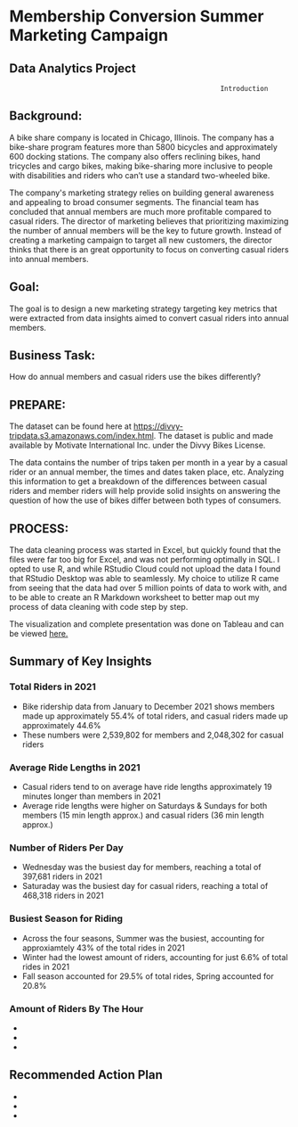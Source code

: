 # Membership Conversion Summer Marketing Campaign 
## Data Analytics Project


                                                         Introduction
                                                      



## **Background**: 
A bike share company is located in Chicago, Illinois. The company has a bike-share program features more than 5800 bicycles and approximately 600 docking stations. The company also offers reclining bikes, hand tricycles and cargo bikes, making bike-sharing more inclusive to people with disabilities and riders who can’t use a standard two-wheeled bike.

The company's marketing strategy relies on building general awareness and appealing to broad consumer segments. The financial team has concluded that annual members are much more profitable compared to casual riders. The director of marketing believes that prioritizing maximizing the number of annual members will be the key to future growth. Instead of creating a marketing campaign to target all new customers, the director thinks that there is an great opportunity to focus on converting casual riders into annual members.





## **Goal**: 
The goal is to design a new marketing strategy targeting key metrics that were extracted from data insights aimed to convert casual riders into annual members.


## **Business Task**: 
How do annual members and casual riders use the bikes differently?


## **PREPARE**:
The dataset can be found here at https://divvy-tripdata.s3.amazonaws.com/index.html. The dataset is public and made available by Motivate International Inc. under the Divvy Bikes License. 

The data contains the number of trips taken per month in a year by a casual rider or an annual member, the times and dates taken place, etc. Analyzing this information to get a breakdown of the differences between casual riders and member riders will help provide solid insights on answering the question of how the use of bikes differ between both types of consumers. 



## **PROCESS**:
The data cleaning process was started in Excel, but quickly found that the files were far too big for Excel, and was not performing optimally in SQL. I opted to use R, and while RStudio Cloud could not upload the data I found that RStudio Desktop was able to seamlessly. My choice to utilize R came from seeing that the data had over 5 million points of data to work with, and to be able to create an R Markdown worksheet to better map out my process of data cleaning with code step by step. 



The visualization and complete presentation was done on Tableau and can be viewed [here.](https://public.tableau.com/app/profile/visan2980/viz/DataAnalyticsProjectDashboard/Story1#1)

## Summary of Key Insights

### **Total Riders in 2021**
* Bike ridership data from January to December 2021 shows members made up approximately 55.4% of total riders, and casual riders made up approximately 44.6%
* These numbers were 2,539,802 for members and 2,048,302 for casual riders

### **Average Ride Lengths in 2021**
* Casual riders tend to on average have ride lengths approximately 19 minutes longer than members in 2021
* Average ride lengths were higher on Saturdays & Sundays for both members (15 min length approx.) and casual riders (36 min length approx.)

### **Number of Riders Per Day**
* Wednesday was the busiest day for members, reaching a total of 397,681 riders in 2021
* Saturaday was the busiest day for casual riders, reaching a total of 468,318 riders in 2021

### **Busiest Season for Riding**
* Across the four seasons, Summer was the busiest, accounting for approxiamtely 43% of the total rides in 2021
* Winter had the lowest amount of riders, accounting for just 6.6% of total rides in 2021
* Fall season accounted for 29.5% of total rides, Spring accounted for 20.8%

### **Amount of Riders By The Hour**
*
*
*

## Recommended Action Plan
*
*
*
